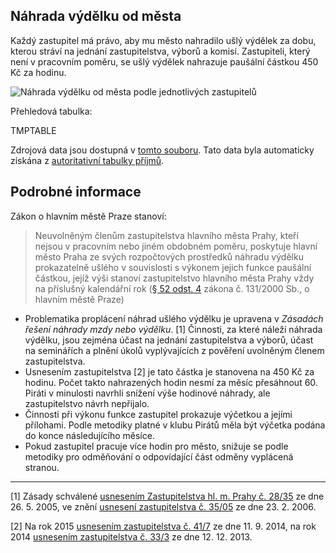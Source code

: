 Náhrada výdělku od města
------------------------

Každý zastupitel má právo, aby mu město nahradilo ušlý výdělek za dobu, kterou
stráví na jednání zastupitelstva, výborů a komisí. Zastupiteli, který není
v pracovním poměru, se ušlý výdělek nahrazuje paušální částkou 450 Kč za hodinu.

![Náhrada výdělku od města podle jednotlivých zastupitelů](graf.png)

Přehledová tabulka:

TMPTABLE

Zdrojová data jsou dostupná v [tomto souboru](data.csv). Tato data byla automaticky získána z [autoritativní tabulky příjmů][tableofincome].

Podrobné informace
------------------

Zákon o hlavním městě Praze stanoví:

> Neuvolněným členům zastupitelstva hlavního města Prahy, kteří nejsou v pracovním nebo jiném obdobném poměru, poskytuje hlavní město Praha ze svých rozpočtových prostředků náhradu výdělku prokazatelně ušlého v souvislosti s výkonem jejich funkce paušální částkou, jejíž výši stanoví zastupitelstvo hlavního města Prahy vždy na příslušný kalendářní rok ([§ 52 odst. 4](http://www.zakonyprolidi.cz/cs/2000-131#p52-4) zákona č. 131/2000 Sb., o hlavním městě Praze)

* Problematika proplácení náhrad ušlého výdělku je upravena v *Zásadách řešení náhrady mzdy nebo výdělku*. [1] Činnosti, za které náleží náhrada výdělku, jsou zejména účast na jednání zastupitelstva a výborů, účast na seminářích a plnění úkolů vyplývajících z pověření uvolněným členem zastupitelstva.
* Usnesením zastupitelstva [2] je tato částka je stanovena na 450 Kč za hodinu. Počet takto nahrazených hodin nesmí za měsíc přesáhnout 60. Piráti v minulosti navrhli snížení výše hodinové náhrady, ale zastupitelstvo návrh nepřijalo.
* Činnosti při výkonu funkce zastupitel prokazuje výčetkou a jejími přílohami. Podle metodiky platné v klubu Pirátů měla být výčetka podána do konce následujícího měsíce.
* Pokud zastupitel pracuje více hodin pro město, snižuje se podle metodiky pro odměňování o odpovídající část odměny vyplácená stranou.

----

[1] Zásady schválené [usnesením Zastupitelstva hl. m. Prahy č. 28/35](http://zastupitelstvo.praha.eu/ina2014/tedusndetail.aspx?id=51005) ze dne 26. 5. 2005, ve znění [usnesení zastupitelstva č. 35/05](http://zastupitelstvo.praha.eu/ina2014/tedusndetail.aspx?id=56975) ze dne 23. 2. 2006.

[2] Na rok 2015 [usnesením zastupitelstva č. 41/7](http://zastupitelstvo.praha.eu/ina2014/tedusndetail.aspx?id=213724) ze dne 11. 9. 2014, na rok 2014 [usnesením zastupitelstva č. 33/3](http://zastupitelstvo.praha.eu/ina2014/tedusndetail.aspx?id=187112) ze dne 12. 12. 2013.

[tableofincome]: http://raw.githubusercontent.com/pirati-cz/KlubPraha/master/odmeny/new/data/odmeny.csv

